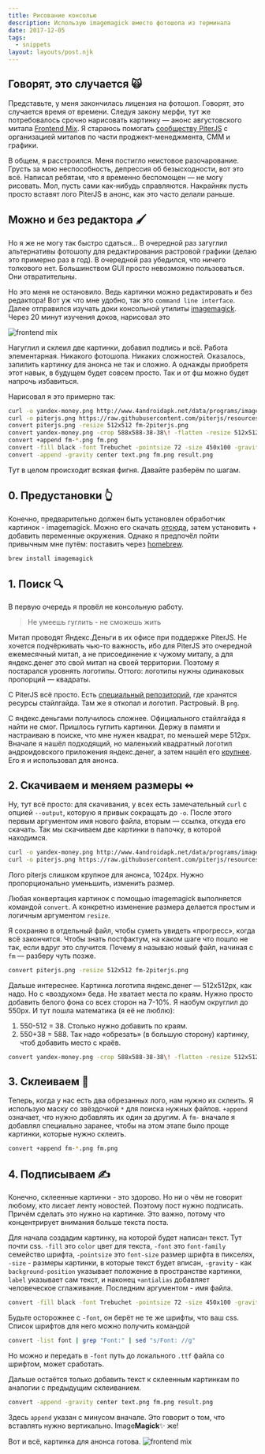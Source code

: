 ```yaml
---
title: Рисование консолью
description: Использую imagemagick вместо фотошопа из терминала
date: 2017-12-05
tags:
  - snippets
layout: layouts/post.njk
---
```


## Говорят, это случается 🙀

Представьте, у меня закончилась лицензия на фотошоп. Говорят, это случается время от времени. Следуя закону мерфи, тут же потребовалось срочно нарисовать картинку — анонс августовского митапа [Frontend Mix](https://meetabit.com/events/piterjs-16). Я стараюсь помогать [сообществу PiterJS](http://piterjs.org) с организацией митапов по части проджект-менеджмента, СММ и графики.

В общем, я расстроился. Меня постигло неистовое разочарование. Грусть за мою неспособность, депрессия об безысходности, вот это всё. Написал ребятам, что я временно беспомощен — не могу рисовать. Мол, пусть сами как-нибудь справляются. Накрайняк пусть просто вставят лого PiterJS в анонс, как это часто делали раньше.

## Можно и без редактора 🖌

Но я же не могу так быстро сдаться...
В очередной раз загуглил альтернативы фотошопу для редактирования растровой графики (делаю это примерно раз в год). В очередной раз убедился, что ничего толкового нет. Большинством GUI просто невозможно пользоваться. Они отвратительны.

Но это меня не остановило. Ведь картинки можно редактировать и без редактора! Вот уж что мне удобно, так это `command line interface`. Далее отправился изучать доки консольной утилиты [imagemagick](www.imagemagick.org). Через 20 минут изучения доков, нарисовал это

![frontend mix](https://s3-us-west-2.amazonaws.com/s.cdpn.io/65498/fm2.png)

Нагуглил и склеил две картинки, добавил подпись и всё. Работа элементарная. Никакого фотошопа. Никаких сложностей. Оказалось, запилить картинку для анонса не так и сложно. А однажды приобретя этот навык, в будущем будет совсем просто. Так и от фш можно будет напрочь избавиться.

Нарисовал я это примерно так:

```bash
curl -o yandex-money.png http://www.4androidapk.net/data/programs/images/yandex-money-online-payments_1086.png
curl -o piterjs.png https://raw.githubusercontent.com/piterjs/resources/master/logo/PiterJS.png
convert piterjs.png -resize 512x512 fm-2piterjs.png
convert yandex-money.png -crop 588x588-38-38\! -flatten -resize 512x512 fm-1yandex-money.png
convert +append fm-*.png fm.png
convert -fill black -font Trebuchet -pointsize 72 -size 450x100 -gravity center label:Frontend\ Mix +antialias text.png
convert -append -gravity center text.png fm.png result.png
```

Тут в целом происходит всякая фигня. Давайте разберём по шагам.

## 0. Предустановки 👆

Конечно, предварительно должен быть установлен обработчик картинок - imagemagick. Можно его скачать [отсюда](http://www.imagemagick.org/script/download.php), затем установить + добавить переменные окружения. Однако я предпочёл пойти привычным мне путём: поставить через [homebrew](https://brew.sh/index_ru.html).

```bash
brew install imagemagick
```

## 1. Поиск 🔍

В первую очередь я провёл не консольную работу.

> Не умеешь гуглить - не сможешь жить

Митап проводят Яндекс.Деньги в их офисе при поддержке PiterJS. Не хочется подчёркивать чью-то важность, ибо для PiterJS это очередной ежемесячный митап, а не присоединение к чужому митапу, а для яндекс.денег это свой митап на своей территории. Поэтому я постарался уровнять логотипы. Оттого: логотипы нужны одинаковых пропорций — квадраты.

С PiterJS всё просто. Есть [специальный репозиторий](https://github.com/piterjs/resources), где хранятся ресурсы стайлгайда. Там же я откопал и логотип. Растровый. В `png`.

С яндекс.деньгами получилось сложнее. Официального стайлгайда я найти не смог. Пришлось гуглить картинки. Держу в памяти и настраиваю в поиске, что мне нужен квадрат, по меньшей мере 512px. Вначале я нашёл подходящий, но маленький квадратный логотип андроидовского приложения яндекс.денег, а затем нашёл его [крупнее](http://www.4androidapk.net/data/programs/images/yandex-money-online-payments_1086.png). Его я и использовал для анонса.

## 2. Скачиваем и меняем размеры ↭

Ну, тут всё просто: для скачивания, у всех есть замечательный `curl` с опцией `--output`, которую я привык сокращать до `-o`. После этого первым аргументом имя нового файла, вторым — ссылка, откуда его скачать. Так мы скачиваем две картинки в папочку, в которой находимся.

```bash
curl -o yandex-money.png http://www.4androidapk.net/data/programs/images/yandex-money-online-payments_1086.png
curl -o piterjs.png https://raw.githubusercontent.com/piterjs/resources/master/logo/PiterJS.png
```

Лого piterjs слишком крупное для анонса, 1024px. Нужно пропорционально уменьшить, изменить размер.

Любая конвертация картинок с помощью imagemagick выполняется командой `convert`. А конкретно изменение размера делается простым и логичным аргументом `resize`.

Я сохраняю в отдельный файл, чтобы суметь увидеть «прогресс», когда всё закончится. Чтобы знать постфактум, на каком шаге что пошло не так, если вдруг это случится. Почему я называю новый файл, начиная с `fm` — разберу чуть позже.

```bash
convert piterjs.png -resize 512x512 fm-2piterjs.png
```

Дальше интереснее. Картинка логотипа яндекс.денег — 512x512px, как надо. Но с «воздухом» беда. Не хватает места по краям. Нужно просто добавить белого фона со всех сторон на 7-10%. Я наобум округлил до 550px. И тут пошла математика (я её не люблю):

1. 550-512 = 38. Столько нужно добавить по краям.
2. 550+38 = 588. Так надо «обрезать» (в большую сторону) картинку, чтоб добавить место с краёв.

```bash
convert yandex-money.png -crop 588x588-38-38\! -flatten -resize 512x512 fm-1yandex-money.png
```

## 3. Склеиваем 🙏

Теперь, когда у нас есть два обрезанных лого, нам нужно их склеить. Я использую маску со звёздочкой `*` для поиска нужных файлов. `+append` означает, что нужно добавлять их один за другим. А `fm-` вначале я добавлял специально заранее, чтобы на этом этапе было проще картинки, которые нужно склеить.

```bash
convert +append fm-*.png fm.png
```

## 4. Подписываем ✍️

Конечно, склеенные картинки - это здорово. Но ни о чём не говорит любому, кто лисает ленту новостей. Поэтому пост нужно подписать. Причём сделать это нужно на картинке. Это важно, потому что концентрирует внимания больше текста поста.

Для начала создадим картинку, на которой будет написан текст. Тут почти css. `-fill` это `color` цвет для текста, `-font` это `font-family` семейство шрифта, `-pointsize` это `font-size` размер шрифта в пикселях, `-size` - размеры картинки, в которые текст будет вписан, `-gravity` - как `background-position` указывает положение в пространстве картинки, `label` указывает сам текст, и наконец `+antialias` добавляет человеческое сглаживание. Последним аргументом - имя файла.

```bash
convert -fill black -font Trebuchet -pointsize 72 -size 450x100 -gravity center label:Frontend\ Mix +antialias text.png
```

Будьте осторожнее с `-font`, он берёт не те же шрифты, что ваш css. Список шрифтов для него можно получить командой

```bash
convert -list font | grep "Font:" | sed "s/Font: //g"
```

Но можно и передать в `-font` путь до локального `.ttf` файла со шрифтом, может сработать.

Дальше остаётся только добавить текст к склеенным картинкам по аналогии с предыдущим склеиванием.

```bash
convert -append -gravity center text.png fm.png result.png
```

Здесь `append` указан с минусом вначале. Это говорит о том, что вставлять нужно вертикально. Image<b>Magick</b>✨ же!

Вот и всё, картинка для анонса готова.
![frontend mix](https://s3-us-west-2.amazonaws.com/s.cdpn.io/65498/fm2.png)
